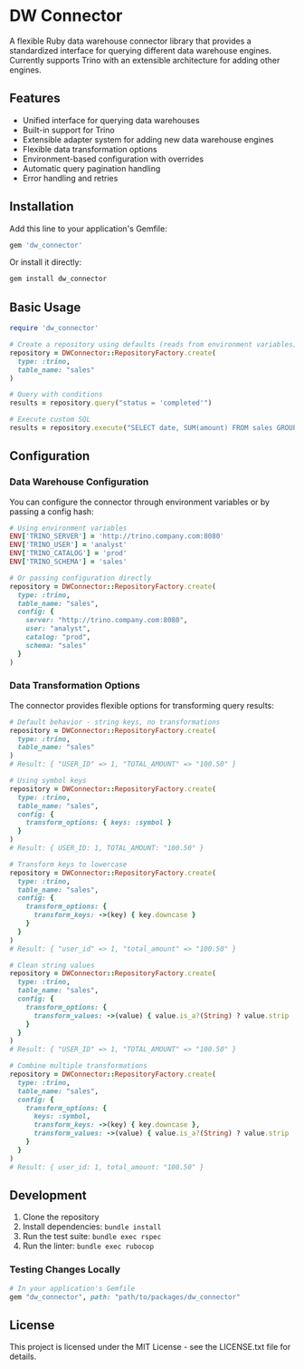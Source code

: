 # DW Connector

A flexible Ruby data warehouse connector library that provides a standardized interface for querying different data warehouse engines. Currently supports Trino with an extensible architecture for adding other engines.

## Features

- Unified interface for querying data warehouses
- Built-in support for Trino
- Extensible adapter system for adding new data warehouse engines
- Flexible data transformation options
- Environment-based configuration with overrides
- Automatic query pagination handling
- Error handling and retries

## Installation

Add this line to your application's Gemfile:

```ruby
gem 'dw_connector'
```

Or install it directly:

```bash
gem install dw_connector
```

## Basic Usage

```ruby
require 'dw_connector'

# Create a repository using defaults (reads from environment variables)
repository = DWConnector::RepositoryFactory.create(
  type: :trino,
  table_name: "sales"
)

# Query with conditions
results = repository.query("status = 'completed'")

# Execute custom SQL
results = repository.execute("SELECT date, SUM(amount) FROM sales GROUP BY date")
```

## Configuration

### Data Warehouse Configuration

You can configure the connector through environment variables or by passing a config hash:

```ruby
# Using environment variables
ENV['TRINO_SERVER'] = 'http://trino.company.com:8080'
ENV['TRINO_USER'] = 'analyst'
ENV['TRINO_CATALOG'] = 'prod'
ENV['TRINO_SCHEMA'] = 'sales'

# Or passing configuration directly
repository = DWConnector::RepositoryFactory.create(
  type: :trino,
  table_name: "sales",
  config: {
    server: "http://trino.company.com:8080",
    user: "analyst",
    catalog: "prod",
    schema: "sales"
  }
)
```

### Data Transformation Options

The connector provides flexible options for transforming query results:

```ruby
# Default behavior - string keys, no transformations
repository = DWConnector::RepositoryFactory.create(
  type: :trino,
  table_name: "sales"
)
# Result: { "USER_ID" => 1, "TOTAL_AMOUNT" => "100.50" }

# Using symbol keys
repository = DWConnector::RepositoryFactory.create(
  type: :trino,
  table_name: "sales",
  config: {
    transform_options: { keys: :symbol }
  }
)
# Result: { USER_ID: 1, TOTAL_AMOUNT: "100.50" }

# Transform keys to lowercase
repository = DWConnector::RepositoryFactory.create(
  type: :trino,
  table_name: "sales",
  config: {
    transform_options: {
      transform_keys: ->(key) { key.downcase }
    }
  }
)
# Result: { "user_id" => 1, "total_amount" => "100.50" }

# Clean string values
repository = DWConnector::RepositoryFactory.create(
  type: :trino,
  table_name: "sales",
  config: {
    transform_options: {
      transform_values: ->(value) { value.is_a?(String) ? value.strip : value }
    }
  }
)
# Result: { "USER_ID" => 1, "TOTAL_AMOUNT" => "100.50" }

# Combine multiple transformations
repository = DWConnector::RepositoryFactory.create(
  type: :trino,
  table_name: "sales",
  config: {
    transform_options: {
      keys: :symbol,
      transform_keys: ->(key) { key.downcase },
      transform_values: ->(value) { value.is_a?(String) ? value.strip : value }
    }
  }
)
# Result: { user_id: 1, total_amount: "100.50" }
```

## Development

1. Clone the repository
2. Install dependencies: `bundle install`
3. Run the test suite: `bundle exec rspec`
4. Run the linter: `bundle exec rubocop`

### Testing Changes Locally

```ruby
# In your application's Gemfile
gem "dw_connector", path: "path/to/packages/dw_connector"
```

## License

This project is licensed under the MIT License - see the LICENSE.txt file for details.